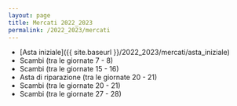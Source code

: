 ```yaml
---
layout: page
title: Mercati 2022_2023
permalink: /2022_2023/mercati
---
```


- [Asta iniziale]({{ site.baseurl }}/2022_2023/mercati/asta_iniziale)
- Scambi (tra le giornate 7 - 8)
- Scambi (tra le giornate 15 - 16)
- Asta di riparazione (tra le giornate 20 - 21)
- Scambi (tra le giornate 20 - 21)
- Scambi (tra le giornate 27 - 28)